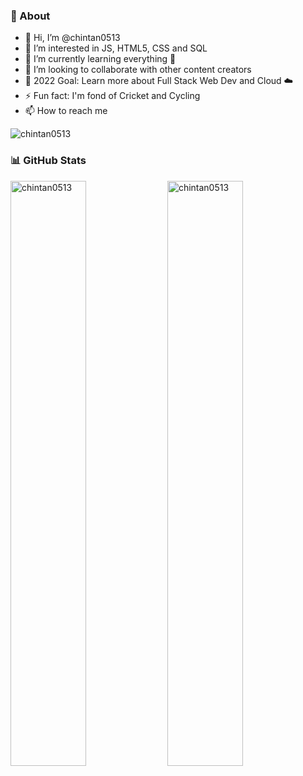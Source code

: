 ### 📝 About
 
 - 👋 Hi, I’m @chintan0513 <br>
 - 👀 I’m interested in JS, HTML5, CSS and SQL <br>
 - 🌱 I’m currently learning everything 🤣 <br>
 - 👯 I’m looking to collaborate with other content creators <br>
 - 🥅 2022 Goal: Learn more about Full Stack Web Dev and Cloud ☁️ <br>
 - ⚡ Fun fact: I'm fond of Cricket and Cycling <br>
 - 📫 How to reach me <br>
     
  <p align="left"> <img src="https://komarev.com/ghpvc/?username=chintan0513&label=Profile%20views&color=0e75b6&style=flat" alt="chintan0513" /> </p>
     
### 📊 GitHub Stats
 
 <div display="flex">
  <img padding-right="0px" src="https://github-readme-stats-beryl.vercel.app/api?username=chintan0513&show_icons=true&theme=react" alt="chintan0513" width="49%"/>
  <img padding-right="0px" src="https://github-readme-streak-stats.herokuapp.com/?user=chintan0513&theme=react" alt="chintan0513" width="49%"/>
</div>
